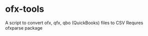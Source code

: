 # ofx-tools

 A script to convert ofx, qfx, qbo (QuickBooks) files to CSV
 Requres ofxparse package 
